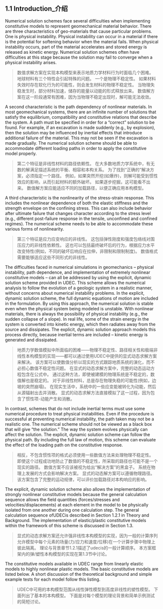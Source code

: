 ## 1.1 Introduction_介绍
Numerical solution schemes face several difficulties when implementing constitutive models to represent geomechanical material behavior. There are three characteristics of geo-materials that cause particular problems. One is physical instability. Physical instability can occur in a material if there is the potential for softening behavior when the material fails. When physical instability occurs, part of the material accelerates and stored energy is released as kinetic energy. Numerical solution schemes often have difficulties at this stage because the solution may fail to converge when a physical instability arises.
>数值求解方案在实现本构模型来表示地质力学材料行为时面临几个困难。
地球材料有三个特性会引起特殊的问题。
一个是物理不稳定性。
如果材料失效时存在软化行为的可能性，则会发生材料的物理不稳定性。
当物理失稳发生时，部分材料加速，储存的能量以动能的形式释放出来。
数值解方案在这一阶段通常有困难，因为当物理不稳定出现时，解可能无法收敛。

A second characteristic is the path dependency of nonlinear materials. In most geomechanical systems, there are an infinite number of solutions that satisfy the equilibrium, compatibility and constitutive relations that describe the system. A path must be specified in order for a “correct” solution to be found. For example, if an excavation is made suddenly (e.g., by explosion), then the solution may be influenced by inertial effects that introduce additional failure of the material. This may not be seen if the excavation is made gradually. The numerical solution scheme should be able to accommodate different loading paths in order to apply the constitutive model properly.
>第二个特征是非线性材料的路径依赖性。
在大多数地质力学系统中，有无数的解满足描述系统的平衡、相容和本构关系。
为了找到“正确的”解决方案，必须指定一个路径。
例如，如果突然开挖(如爆炸)，则解可能受到惯性效应的影响，从而引起材料的额外破坏。
如果逐步挖掘，这可能看不出来。
数值解方案应能适应不同的加载路径，以便正确应用本构模型。

A third characteristic is the nonlinearity of the stress-strain response. This includes the nonlinear dependence of both the elastic stiffness and the strength envelope on the confining stress. This can also include behavior after ultimate failure that changes character according to the stress level (e.g., different post-failure response in the tensile, unconfined and confined regimes). The numerical scheme needs to be able to accommodate these various forms of nonlinearity.
>第三个特征是应力应变响应的非线性。
这包括弹性刚度和强度包络线对围压应力的非线性依赖性。
这也可以包括最终破坏后的行为，根据应力水平改变特性(例如，不同的破坏后响应在拉伸，非限制和限制制度)。
数值格式需要能够适应这些不同形式的非线性。

The difficulties faced in numerical simulations in geomechanics – physical instability, path dependence, and implementation of extremely nonlinear constitutive models – can all be addressed by using the explicit, dynamic solution scheme provided in UDEC. This scheme allows the numerical analysis to follow the evolution of a geologic system in a realistic manner, without concerns about numerical instability problems. In the explicit, dynamic solution scheme, the full dynamic equations of motion are included in the formulation. By using this approach, the numerical solution is stable even when the physical system being modeled is unstable. With nonlinear materials, there is always the possibility of physical instability (e.g., the sudden collapse of a slope). In real life, some of the strain energy in the system is converted into kinetic energy, which then radiates away from the source and dissipates. The explicit, dynamic solution approach models this process directly, because inertial terms are included – kinetic energy is generated and dissipated.
>地质力学数值模拟中所面临的困难——物理不稳定性、路径相关性和极端非线性本构模型的实现——都可以通过使用UDEC中提供的显式动态求解方案来解决。
该方案可以使数值分析以现实的方式跟踪地质系统的演化，而不必担心数值不稳定性问题。
在显式的动态求解方案中，完整的动态运动方程包含在公式中。
通过这种方法，即使被建模的物理系统是不稳定的，数值解也是稳定的。
对于非线性材料，总是存在物理失稳的可能性(例如，边坡的突然崩塌)。
在现实生活中，系统中的一些应变能被转化为动能，然后从源辐射出去并消散。
显式的动态求解方法直接模拟了这一过程，因为包含了惯性项-动能产生和消散。

In contrast, schemes that do not include inertial terms must use some numerical procedure to treat physical instabilities. Even if the procedure is successful at preventing numerical instability, the path taken may not be a realistic one. The numerical scheme should not be viewed as a black box that will give “the solution.” The way the system evolves physically can affect the solution.
The explicit, dynamic solution scheme can follow the physical path. By including the full law of motion, this scheme can evaluate the effect of the loading path on the constitutive response.
>相反，不包含惯性项的格式必须使用一些数值方法来处理物理不稳定性。
即使这个过程成功地防止了数值的不稳定性，所采取的路径也可能不是一个现实的路径。
数值方案不应该被视为给出“解决方案”的黑盒子。
系统在物理上发展的方式会影响解决方案。
显式的动态解方案可以遵循物理路径。
该方案包含了完整的运动规律，可以评价加载路径对本构响应的影响。

The explicit, dynamic solution scheme also allows the implementation of strongly nonlinear constitutive models because the general calculation sequence allows the field quantities (forces/stresses and velocities/displacements) at each element in the model to be physically isolated from one another during one calculation step. The general calculation sequence ofUDECis described in Section 1.2.1 in Theory and Background. The implementation of elastic/plastic constitutive models within the framework of this scheme is discussed in Section 1.3.
>显式的动态求解方案还允许强非线性本构模型的实现，因为一般的计算序列允许模型中每个元素的场量(力/应力和速度/位移)在一个计算步骤中物理上彼此隔离。
理论与背景章节1.2.1描述了udecis的一般计算顺序。
本方案框架内的弹/塑性本构模型的实现在第1.3节中讨论。

The constitutive models available in UDEC range from linearly elastic models to highly nonlinear
plastic models. The basic constitutive models are listed below. A short discussion of the theoretical
background and simple example tests for each model follow this listing.
>UDEC中可用的本构模型范围从线性弹性模型到高度非线性的塑性模型。
下面列出了基本的本构模型。
下面是对每个模型的理论背景和简单示例测试的简短讨论。

